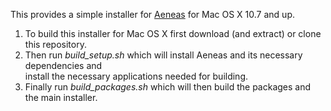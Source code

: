 This provides a simple installer for [Aeneas](https://github.com/readbeyond/aeneas) for Mac OS X 10.7 and up.

1. To build this installer for Mac OS X first download (and extract) or clone this repository.
2. Then run *build\_setup.sh* which will install Aeneas and its necessary dependencies and  
install the necessary applications needed for building.
3. Finally run *build\_packages.sh* which will then build the packages and the main installer.
